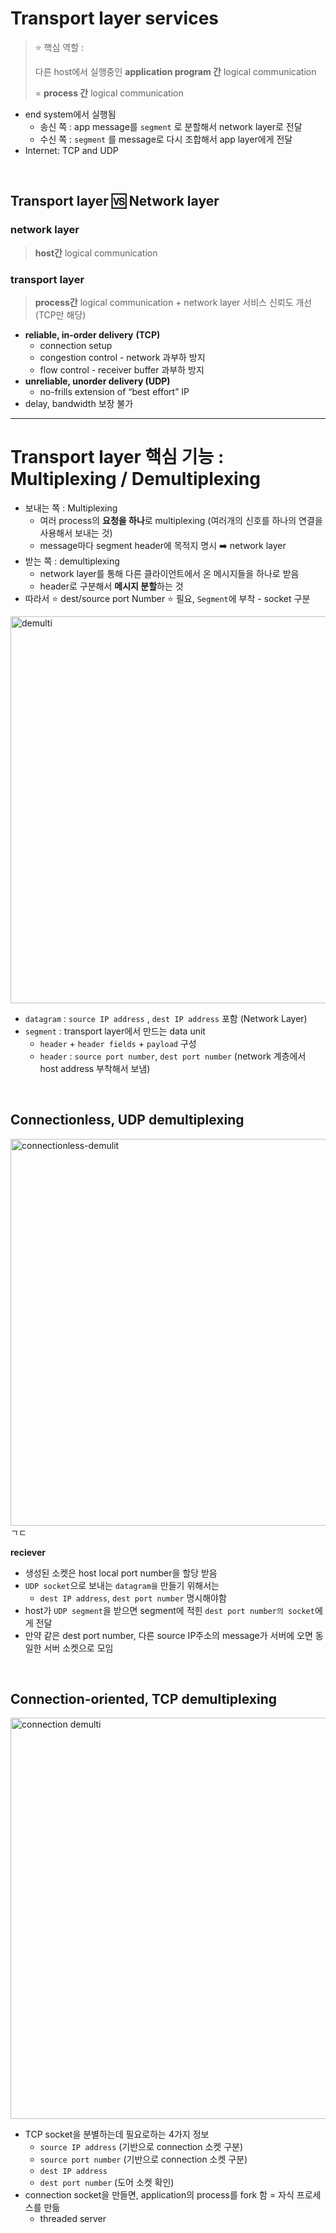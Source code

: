 # Transport layer services

> ⭐️ 핵심 역할 : 
> 
> 다른 host에서 실행중인 **application program 간** logical communication
>
> = **process 간** logical communication
> 
- end system에서 실행됨
    - 송신 쪽 : app message를 `segment` 로 분할해서 network layer로 전달
    - 수신 쪽 : `segment` 를 message로 다시 조합해서 app layer에게 전달
- Internet: TCP and UDP

<br>

## Transport layer 🆚 Network layer

### network layer

> **host간** logical communication
> 

### transport layer

> **process간** logical communication + network layer 서비스 신뢰도 개선 (TCP만 해당)
> 

- **reliable, in-order delivery** **(TCP)**
    - connection setup
    - congestion control - network 과부하 방지
    - flow control - receiver buffer 과부하 방지
- **unreliable, unorder delivery (UDP)**
    - no-frills extension of “best effort” IP
- delay, bandwidth 보장 불가

---

# Transport layer 핵심 기능 : Multiplexing / Demultiplexing

- 보내는 쪽 : Multiplexing
    - 여러 process의 **요청을 하나**로 multiplexing (여러개의 신호를 하나의 연결을 사용해서 보내는 것)
    - message마다 segment header에 목적지 명시 ➡️ network layer
- 받는 쪽 : demultiplexing
    - network layer를 통해 다른 클라이언트에서 온 메시지들을 하나로 받음
    - header로 구분해서 **메시지 분할**하는 것
- 따라서 ⭐️ dest/source port Number ⭐️ 필요, `Segment`에 부착 - socket 구분

<img width="619" alt="demulti" src="https://user-images.githubusercontent.com/81469717/193206179-13940483-af3d-4008-95e3-efd9d83e13fb.png">


- `datagram` : `source IP address` , `dest IP address` 포함 (Network Layer)
- `segment` : transport layer에서 만드는 data unit
    - `header` + `header fields` +  `payload` 구성
    - `header` : `source port number`, `dest port number` (network 계층에서 host address 부착해서 보냄)

<br>

## Connectionless, UDP demultiplexing 

<img width="619" alt="connectionless-demulit" src="https://user-images.githubusercontent.com/81469717/193207437-ec338476-5145-4bda-b832-1c1a56c84d88.png">ㄱㄷ

**reciever**
- 생성된 소켓은 host local port number을 할당 받음
- `UDP socket`으로 보내는 `datagram을` 만들기 위해서는
    - `dest IP address`, `dest port number` 명시해야함
- host가 `UDP segment`을 받으면 segment에 적힌 `dest port number의 socket`에게 전달
- 만약 같은 dest port number, 다른 source IP주소의 message가 서버에 오면 동일한 서버 소켓으로 모임

<br>

## Connection-oriented, TCP demultiplexing 

<img width="642" alt="connection demulti" src="https://user-images.githubusercontent.com/81469717/193209088-198ef8bd-feeb-4be7-93cf-f39cb9231185.png">


- TCP socket을 분별하는데 필요로하는 4가지 정보
    - `source IP address` (기반으로 connection 소켓 구분)
    - `source port number` (기반으로 connection 소켓 구분)
    - `dest IP address`
    - `dest port number` (도어 소켓 확인)
- connection socket을 만들면, application의 process를 fork 함 = 자식 프로세스를 만듦
    - threaded server
